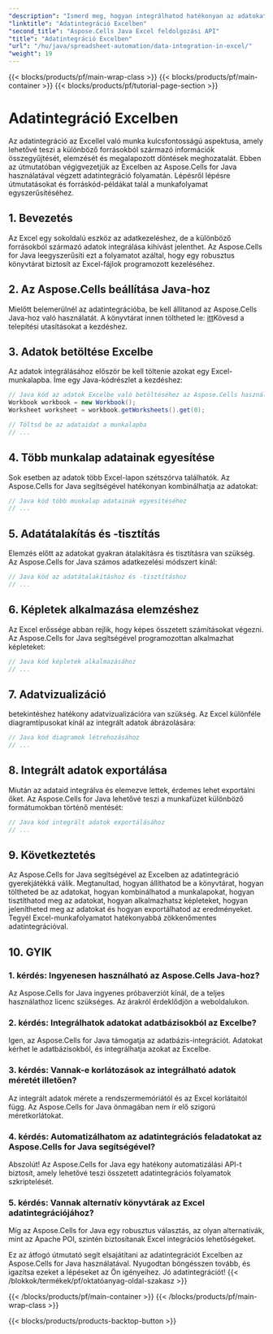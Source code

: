 ```yaml
---
"description": "Ismerd meg, hogyan integrálhatod hatékonyan az adatokat az Excelben a jobb elemzések és döntéshozatal érdekében. Lépésről lépésre útmutató forráskóddal az Aspose.Cells for Java használatával."
"linktitle": "Adatintegráció Excelben"
"second_title": "Aspose.Cells Java Excel feldolgozási API"
"title": "Adatintegráció Excelben"
"url": "/hu/java/spreadsheet-automation/data-integration-in-excel/"
"weight": 19
---
```


{{< blocks/products/pf/main-wrap-class >}}
{{< blocks/products/pf/main-container >}}
{{< blocks/products/pf/tutorial-page-section >}}

# Adatintegráció Excelben


Az adatintegráció az Excellel való munka kulcsfontosságú aspektusa, amely lehetővé teszi a különböző forrásokból származó információk összegyűjtését, elemzését és megalapozott döntések meghozatalát. Ebben az útmutatóban végigvezetjük az Excelben az Aspose.Cells for Java használatával végzett adatintegráció folyamatán. Lépésről lépésre útmutatásokat és forráskód-példákat talál a munkafolyamat egyszerűsítéséhez.

## 1. Bevezetés

Az Excel egy sokoldalú eszköz az adatkezeléshez, de a különböző forrásokból származó adatok integrálása kihívást jelenthet. Az Aspose.Cells for Java leegyszerűsíti ezt a folyamatot azáltal, hogy egy robusztus könyvtárat biztosít az Excel-fájlok programozott kezeléséhez.

## 2. Az Aspose.Cells beállítása Java-hoz

Mielőtt belemerülnél az adatintegrációba, be kell állítanod az Aspose.Cells Java-hoz való használatát. A könyvtárat innen töltheted le: [itt](https://releases.aspose.com/cells/java/)Kövesd a telepítési utasításokat a kezdéshez.

## 3. Adatok betöltése Excelbe

Az adatok integrálásához először be kell töltenie azokat egy Excel-munkalapba. Íme egy Java-kódrészlet a kezdéshez:

```java
// Java kód az adatok Excelbe való betöltéséhez az Aspose.Cells használatával
Workbook workbook = new Workbook();
Worksheet worksheet = workbook.getWorksheets().get(0);

// Töltsd be az adataidat a munkalapba
// ...
```

## 4. Több munkalap adatainak egyesítése

Sok esetben az adatok több Excel-lapon szétszórva találhatók. Az Aspose.Cells for Java segítségével hatékonyan kombinálhatja az adatokat:

```java
// Java kód több munkalap adatainak egyesítéséhez
// ...
```

## 5. Adatátalakítás és -tisztítás

Elemzés előtt az adatokat gyakran átalakításra és tisztításra van szükség. Az Aspose.Cells for Java számos adatkezelési módszert kínál:

```java
// Java kód az adatátalakításhoz és -tisztításhoz
// ...
```

## 6. Képletek alkalmazása elemzéshez

Az Excel erőssége abban rejlik, hogy képes összetett számításokat végezni. Az Aspose.Cells for Java segítségével programozottan alkalmazhat képleteket:

```java
// Java kód képletek alkalmazásához
// ...
```

## 7. Adatvizualizáció

betekintéshez hatékony adatvizualizációra van szükség. Az Excel különféle diagramtípusokat kínál az integrált adatok ábrázolására:

```java
// Java kód diagramok létrehozásához
// ...
```

## 8. Integrált adatok exportálása

Miután az adataid integrálva és elemezve lettek, érdemes lehet exportálni őket. Az Aspose.Cells for Java lehetővé teszi a munkafüzet különböző formátumokban történő mentését:

```java
// Java kód integrált adatok exportálásához
// ...
```

## 9. Következtetés

Az Aspose.Cells for Java segítségével az Excelben az adatintegráció gyerekjátékká válik. Megtanultad, hogyan állíthatod be a könyvtárat, hogyan töltheted be az adatokat, hogyan kombinálhatod a munkalapokat, hogyan tisztíthatod meg az adatokat, hogyan alkalmazhatsz képleteket, hogyan jelenítheted meg az adatokat és hogyan exportálhatod az eredményeket. Tegyél Excel-munkafolyamatot hatékonyabbá zökkenőmentes adatintegrációval.

## 10. GYIK

### 1. kérdés: Ingyenesen használható az Aspose.Cells Java-hoz?

Az Aspose.Cells for Java ingyenes próbaverziót kínál, de a teljes használathoz licenc szükséges. Az árakról érdeklődjön a weboldalukon.

### 2. kérdés: Integrálhatok adatokat adatbázisokból az Excelbe?

Igen, az Aspose.Cells for Java támogatja az adatbázis-integrációt. Adatokat kérhet le adatbázisokból, és integrálhatja azokat az Excelbe.

### 3. kérdés: Vannak-e korlátozások az integrálható adatok méretét illetően?

Az integrált adatok mérete a rendszermemóriától és az Excel korlátaitól függ. Az Aspose.Cells for Java önmagában nem ír elő szigorú méretkorlátokat.

### 4. kérdés: Automatizálhatom az adatintegrációs feladatokat az Aspose.Cells for Java segítségével?

Abszolút! Az Aspose.Cells for Java egy hatékony automatizálási API-t biztosít, amely lehetővé teszi összetett adatintegrációs folyamatok szkriptelését.

### 5. kérdés: Vannak alternatív könyvtárak az Excel adatintegrációjához?

Míg az Aspose.Cells for Java egy robusztus választás, az olyan alternatívák, mint az Apache POI, szintén biztosítanak Excel integrációs lehetőségeket.

Ez az átfogó útmutató segít elsajátítani az adatintegrációt Excelben az Aspose.Cells for Java használatával. Nyugodtan böngésszen tovább, és igazítsa ezeket a lépéseket az Ön igényeihez. Jó adatintegrációt!
{{< /blokkok/termékek/pf/oktatóanyag-oldal-szakasz >}}

{{< /blocks/products/pf/main-container >}}
{{< /blocks/products/pf/main-wrap-class >}}

{{< blocks/products/products-backtop-button >}}
